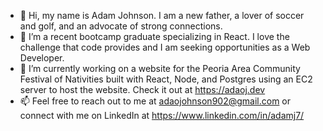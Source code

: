 - 👋 Hi, my name is Adam Johnson. I am a new father, a lover of soccer and golf, and an advocate of strong connections.
- 👀 I’m a recent bootcamp graduate specializing in React. I love the challenge that code provides and I am seeking opportunities as a Web Developer.
- 🌱 I’m currently working on a website for the Peoria Area Community Festival of Nativities built with React, Node, and Postgres using an EC2 server to host the website. Check it out at https://adaoj.dev
- 📫 Feel free to reach out to me at adaojohnson902@gmail.com or connect with me on LinkedIn at https://www.linkedin.com/in/adamj7/
